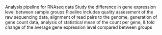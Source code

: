 Analysis pipeline for RNAseq data 
Study the difference in gene expression level between sample groups 
Pipeline includes quality assessment of the raw sequencing data, alignment of read pairs to the genome, generation of gene count data, analysis of statistical mean of the count per gene, & fold change of the average gene expression level compared between groups 
